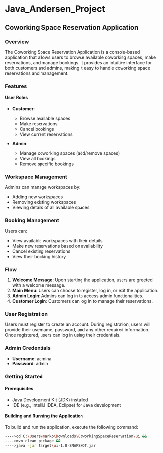 # Java_Andersen_Project
## Coworking Space Reservation Application

### Overview
The Coworking Space Reservation Application is a console-based application that allows users to browse available coworking spaces, make reservations, and manage bookings. It provides an intuitive interface for both customers and admins, making it easy to handle coworking space reservations and management.

### Features

#### User Roles
- **Customer**:
  - Browse available spaces
  - Make reservations
  - Cancel bookings
  - View current reservations

- **Admin**:
  - Manage coworking spaces (add/remove spaces)
  - View all bookings
  - Remove specific bookings

### Workspace Management
Admins can manage workspaces by:
- Adding new workspaces
- Removing existing workspaces
- Viewing details of all available spaces

### Booking Management
Users can:
- View available workspaces with their details
- Make new reservations based on availability
- Cancel existing reservations
- View their booking history

### Flow
1. **Welcome Message**: Upon starting the application, users are greeted with a welcome message.
2. **Main Menu**: Users can choose to register, log in, or exit the application.
3. **Admin Login**: Admins can log in to access admin functionalities.
4. **Customer Login**: Customers can log in to manage their reservations.

### User Registration
Users must register to create an account. During registration, users will provide their username, password, and any other required information. Once registered, users can log in using their credentials.

### Admin Credentials
- **Username**: admina
- **Password**: admin

### Getting Started

#### Prerequisites
- Java Development Kit (JDK) installed
- IDE (e.g., IntelliJ IDEA, Eclipse) for Java development

#### Building and Running the Application
To build and run the application, execute the following command:

```bash
---->cd C:\Users\marko\Downloads\CoworkingSpaceReservation\ui && 
---->mvn clean package && 
---->java -jar target\ui-1.0-SNAPSHOT.jar
